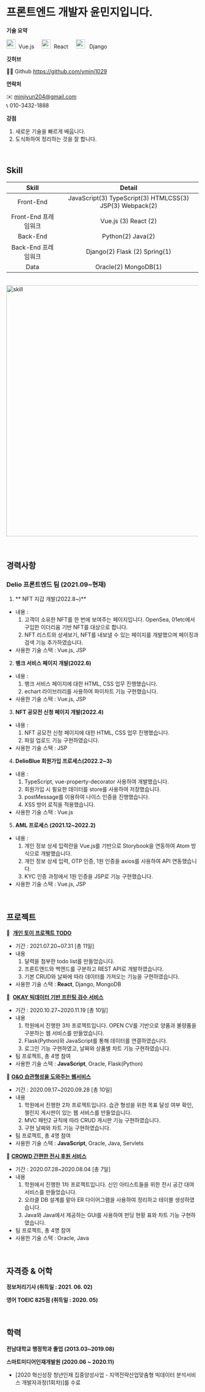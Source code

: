 <br/>

# 프론트엔드 개발자 윤민지입니다.


**기술 요약**

<img width="24" src="https://user-images.githubusercontent.com/68888349/175493858-75c710f2-85b5-4170-81ea-f3f0562dd5c4.png">&nbsp;&nbsp;Vue.js&nbsp;&nbsp;&nbsp;&nbsp;
<img width="24" src="https://user-images.githubusercontent.com/68888349/175493888-4070ffe1-b2dd-4385-9b4a-dd2166591b0b.png">&nbsp;&nbsp;React&nbsp;&nbsp;&nbsp;&nbsp;
<img width="24" src="https://user-images.githubusercontent.com/68888349/175493799-5be20063-209c-4b9b-a09a-64d619a2ae63.png">&nbsp;&nbsp; Django<br/>

**깃허브**

👨‍💻 Github https://github.com/yminj1029

**연락처**

✉️ minjiyun204@gmail.com
<br/> 
📞 010-3432-1888

**강점**
1. 새로운 기술을 빠르게 배웁니다.
2. 도식화하여 정리하는 것을 잘 합니다. 
<br/>

## Skill

|Skill|Detail|
|:---:|:---:|
|Front-End|JavaScript(3) TypeScript(3) HTMLCSS(3) JSP(3) Webpack(2)|
|Front-End 프레임워크|Vue.js (3) React (2)|
|Back-End|Python(2) Java(2)|
|Back-End 프레임워크|Django(2) Flask (2) Spring(1)|
|Data|Oracle(2) MongoDB(1)|

&nbsp;<img width="657" alt="skill" src="https://user-images.githubusercontent.com/68888349/175490325-d4ed10bb-b1b4-4eb1-b982-81800a28725a.png">

<br/>

## 경력사항

### Delio **프론트엔드 팀** (2021.09~현재)
 
 1. ** NFT 지갑 개발(2022.8~)**

- 내용 :
    1. 고객이 소유한 NFT를 한 번에 보여주는 페이지입니다. OpenSea, 01etc에서 구입한 이더리움 기반 NFT를 대상으로 합니다. 
    2. NFT 리스트와 상세보기, NFT를 내보낼 수 있는 페이지를 개발했으며 페이징과 검색 기능 추가하였습니다.
- 사용한 기술 스택 : Vue.js, JSP

 2. **뱅크 서비스 페이지 개발(2022.6)**

- 내용 :
    1. 뱅크 서비스 페이지에 대한 HTML, CSS 업무 진행했습니다.
    2. echart 라이브러리를 사용하여 파이차트 기능 구현했습니다.
- 사용한 기술 스택 : Vue.js, JSP

3. **NFT 공모전 신청 페이지 개발(2022.4)**

- 내용 :
    1. NFT 공모전 신청 페이지에 대한 HTML, CSS 업무 진행했습니다.
    2. 파일 업로드 기능 구현하였습니다.
- 사용한 기술 스택 : JSP

4. **DelioBlue 회원가입 프로세스(2022.2~3)**

- 내용 :
    1. TypeScript, vue-property-decorator 사용하여 개발했습니다.
    2. 회원가입 시 필요한 데이터를 store를 사용하여 저장했습니다.
    3. postMessage를 이용하여 나이스 인증을 진행했습니다.
    4. XSS 방어 로직을 적용했습니다.
- 사용한 기술 스택 : Vue.js

5. **AML 프로세스 (2021.12~2022.2)**

- 내용 :
    1. 개인 정보 상세 입력란을 Vue.js를 기반으로 Storybook을 연동하여 Atom 방식으로 개발했습니다.
    2. 개인 정보 상세 입력, OTP 인증, 1원 인증을  axios를 사용하여 API 연동했습니다.
    3. KYC 인증 과정에서 1원 인증을 JSP로 기능 구현했습니다.
- 사용한 기술 스택 : Vue.js, JSP

<br/>

## 프로젝트

📕  [**개인 토이 프로젝트 TODO**](https://github.com/yminj1029/todo-app-project)

- 기간 : 2021.07.20~07.31 [총 11일]
- 내용
    1. 달력을 첨부한 todo list를 만들었습니다.
    2. 프론트엔드와 백엔드를 구분하고 REST API로 개발하였습니다. 
    3. 기본 CRUD와 날짜에 따라 데이터를 가져오는 기능을 구현하였습니다.
- 사용한 기술 스택 : **React**, Django, MongoDB

📕  [**OKAY 빅데이터 기반 프린팅 검수 서비스**](https://github.com/yminj1029/Goods)

- 기간 : 2020.10.27~2020.11.19 [총 10일]
- 내용
    1. 학원에서 진행한 3차 프로젝트입니다. OPEN CV를 기반으로 양품과 불량품을 구분하는 웹 서비스를 만들었습니다.
    2. Flask(Python)와 JavaScript를 통해 데이터를 연결하였습니다.
    3. 로그인 기능 구현하였고, 날짜와 상품별 차트 기능 구현하였습니다.
- 팀 프로젝트, 총 4명 참여
- 사용한 기술 스택 : **JavaScript**, Oracle, Flask(Python)

📙 [**O&O 습관형성을 도와주는 웹서비스**](https://github.com/yminj1029/Habit)

- 기간 : 2020.09.17~2020.09.28 [총 10일]
- 내용
    1. 학원에서 진행한 2차 프로젝트입니다. 습관 형성을 위한 목표 달성 여부 확인, 챌린지 게시판이 있는 웹 서비스를 만들었습니다.
    2. MVC 패턴2 규칙에 따라 CRUD 게시판 기능 구현하였습니다.
    3. 구현 날짜와 차트 기능 구현하였습니다.
- 팀 프로젝트, 총 4명 참여
- 사용한 기술 스택 : **JavaScript**, Oracle, Java, Servlets

📘 [**CROWD 간편한 전시 후원 서비스**](https://github.com/hyojeong13/git_project)

- 기간 : 2020.07.28~2020.08.04 [총 7일]
- 내용
    1. 학원에서 진행한 1차 프로젝트입니다. 신인 아티스트들을 위한 전시 공간 대여 서비스를 만들었습니다.
    2. 오라클 DB 설계를 맡아 ER 다이어그램을 사용하여 정리하고 테이블 생성하였습니다.
    3. Java와 Java에서 제공하는 GUI를 사용하여 펀딩 현황 표와 차트 기능 구현하였습니다.
- 팀 프로젝트, 총 4명 참여
- 사용한 기술 스택 : Oracle, Java

<br/>

## 자격증 & 어학

**정보처리기사 (취득일 : 2021. 06. 02)**

**영어 TOEIC 825점 (취득일 : 2020. 05)**

<br/>

## 학력

**전남대학교 행정학과 졸업 (2013.03~2019.08)**

**스마트미디어인재개발원 (2020.06 ~ 2020.11)**

- [2020 혁신성장 청년인재 집중양성사업 - 지역전략산업맞춤형 빅데이터 분석서비스 개발자과정(1회차)]를 수료

